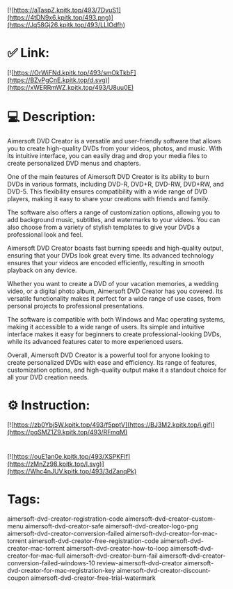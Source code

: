 [![https://aTaspZ.kpitk.top/493/7DvuS1](https://4tDN9x6.kpitk.top/493.png)](https://Jq58Gj26.kpitk.top/493/LLIOdfh)
# ✅ Link:
[![https://OrWiFNd.kpitk.top/493/smOkTkbF](https://BZvPgCnE.kpitk.top/d.svg)](https://xWERRmWZ.kpitk.top/493/U8uu0E)
# 💻 Description:
Aimersoft DVD Creator is a versatile and user-friendly software that allows you to create high-quality DVDs from your videos, photos, and music. With its intuitive interface, you can easily drag and drop your media files to create personalized DVD menus and chapters. 

One of the main features of Aimersoft DVD Creator is its ability to burn DVDs in various formats, including DVD-R, DVD+R, DVD-RW, DVD+RW, and DVD-5. This flexibility ensures compatibility with a wide range of DVD players, making it easy to share your creations with friends and family.

The software also offers a range of customization options, allowing you to add background music, subtitles, and watermarks to your videos. You can also choose from a variety of stylish templates to give your DVDs a professional look and feel.

Aimersoft DVD Creator boasts fast burning speeds and high-quality output, ensuring that your DVDs look great every time. Its advanced technology ensures that your videos are encoded efficiently, resulting in smooth playback on any device.

Whether you want to create a DVD of your vacation memories, a wedding video, or a digital photo album, Aimersoft DVD Creator has you covered. Its versatile functionality makes it perfect for a wide range of use cases, from personal projects to professional presentations.

The software is compatible with both Windows and Mac operating systems, making it accessible to a wide range of users. Its simple and intuitive interface makes it easy for beginners to create professional-looking DVDs, while its advanced features cater to more experienced users.

Overall, Aimersoft DVD Creator is a powerful tool for anyone looking to create personalized DVDs with ease and efficiency. Its range of features, customization options, and high-quality output make it a standout choice for all your DVD creation needs.

# ⚙️ Instruction:
[![https://zb0Ybj5W.kpitk.top/493/f5pptV](https://BJ3M2.kpitk.top/i.gif)](https://pqSMZ1Z9.kpitk.top/493/RFmqM)
#
[![https://ouE1an0e.kpitk.top/493/XSPKFIf](https://zMnZz98.kpitk.top/l.svg)](https://Whc4nJUV.kpitk.top/493/3dZanqPk)
# Tags:
aimersoft-dvd-creator-registration-code aimersoft-dvd-creator-custom-menu aimersoft-dvd-creator-safe aimersoft-dvd-creator-logo-png aimersoft-dvd-creator-conversion-failed aimersoft-dvd-creator-for-mac-torrent aimersoft-dvd-creator-free-registration-code aimersoft-dvd-creator-mac-torrent aimersoft-dvd-creator-how-to-loop aimersoft-dvd-creator-for-mac-full aimersoft-dvd-creator-burn-fail aimersoft-dvd-creator-conversion-failed-windows-10 review-aimersoft-dvd-creator aimersoft-dvd-creator-for-mac-registration-key aimersoft-dvd-creator-discount-coupon aimersoft-dvd-creator-free-trial-watermark





